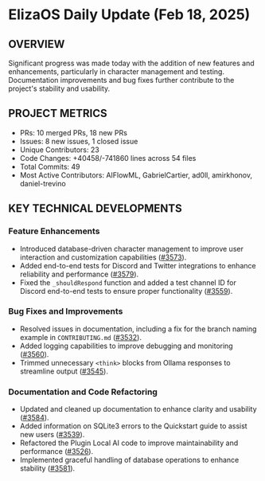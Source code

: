 # ElizaOS Daily Update (Feb 18, 2025)

## OVERVIEW

Significant progress was made today with the addition of new features and enhancements, particularly in character management and testing. Documentation improvements and bug fixes further contribute to the project's stability and usability.

## PROJECT METRICS

- PRs: 10 merged PRs, 18 new PRs
- Issues: 8 new issues, 1 closed issue
- Unique Contributors: 23
- Code Changes: +40458/-741860 lines across 54 files
- Total Commits: 49
- Most Active Contributors: AIFlowML, GabrielCartier, ad0ll, amirkhonov, daniel-trevino

## KEY TECHNICAL DEVELOPMENTS

### Feature Enhancements

- Introduced database-driven character management to improve user interaction and customization capabilities ([#3573](https://github.com/elizaos/eliza/pull/3573)).
- Added end-to-end tests for Discord and Twitter integrations to enhance reliability and performance ([#3579](https://github.com/elizaos/eliza/pull/3579)).
- Fixed the `_shouldRespond` function and added a test channel ID for Discord end-to-end tests to ensure proper functionality ([#3559](https://github.com/elizaos/eliza/pull/3559)).

### Bug Fixes and Improvements

- Resolved issues in documentation, including a fix for the branch naming example in `CONTRIBUTING.md` ([#3532](https://github.com/elizaos/eliza/pull/3532)).
- Added logging capabilities to improve debugging and monitoring ([#3560](https://github.com/elizaos/eliza/pull/3560)).
- Trimmed unnecessary `<think>` blocks from Ollama responses to streamline output ([#3545](https://github.com/elizaos/eliza/pull/3545)).

### Documentation and Code Refactoring

- Updated and cleaned up documentation to enhance clarity and usability ([#3584](https://github.com/elizaos/eliza/pull/3584)).
- Added information on SQLite3 errors to the Quickstart guide to assist new users ([#3539](https://github.com/elizaos/eliza/pull/3539)).
- Refactored the Plugin Local AI code to improve maintainability and performance ([#3526](https://github.com/elizaos/eliza/pull/3526)).
- Implemented graceful handling of database operations to enhance stability ([#3581](https://github.com/elizaos/eliza/pull/3581)).
